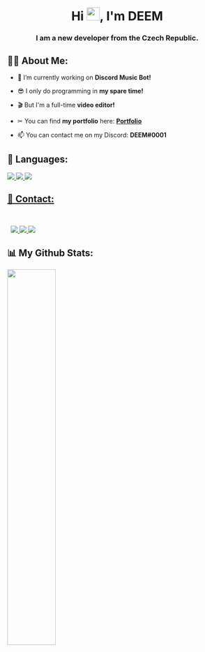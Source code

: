 <h1 align="center">Hi <img src="https://raw.githubusercontent.com/MartinHeinz/MartinHeinz/master/wave.gif" width="30px">, I'm DEEM</h1>
<h3 align="center">I am a new developer from the Czech Republic.</h3>


## 🙋‍♂️ About Me:

- 🔭 I’m currently working on **Discord Music Bot!**

- 😎 I only do programming in **my spare time!**

- 🎬 But I'm a full-time **video editor!**

- ✂ You can find **my portfolio** here: **[Portfolio](https://deemedit.site/)**

- 📫 You can contact me on my Discord: **DEEM#0001**


## 🚀 Languages:

<p align="left"> 
    <a href="https://developer.mozilla.org/en-US/docs/Web/JavaScript" target="_blank"> <img src="https://img.icons8.com/color/48/000000/javascript.png"/> </a> 
    <a href="https://www.python.org" target="_blank"> <img src="https://img.icons8.com/color/48/000000/python.png"/> </a> 
    <a style="padding-right:8px;" href="https://nodejs.org" target="_blank"> <img src="https://img.icons8.com/color/48/000000/nodejs.png"/>
</p>
    
## 🔗 Contact:

<p align="left">   
    <a href="https://discord.gg/hKJHUF9d88" target="_blank"> <img src="https://img.icons8.com/color/48/000000/discord.png"/> </a> 
    <a href="https://www.instagram.com/alex.deemoff/" target="_blank"> <img src="https://img.icons8.com/color/48/000000/instagram-new.png"/> </a> 
    <a href="https://www.youtube.com/channel/UCVEyOe7MeVJlkLu3obG9jVw" target="_blank"> <img src="https://img.icons8.com/color/48/000000/youtube-play.png"/> </a> 
</p>

## 📊 My Github Stats:
    
<p align="left">   
<img align="left" width="47%" src="https://github-readme-stats.vercel.app/api?username=DEEM-0001&show_icons=true&theme=radical" />
</p>
